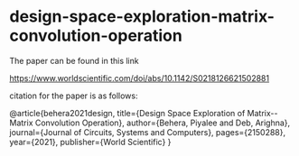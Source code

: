 # design-space-exploration-matrix-convolution-operation

The paper can be found in this link 

https://www.worldscientific.com/doi/abs/10.1142/S0218126621502881

citation for the paper is as follows:

@article{behera2021design,
  title={Design Space Exploration of Matrix--Matrix Convolution Operation},
  author={Behera, Piyalee and Deb, Arighna},
  journal={Journal of Circuits, Systems and Computers},
  pages={2150288},
  year={2021},
  publisher={World Scientific}
}
